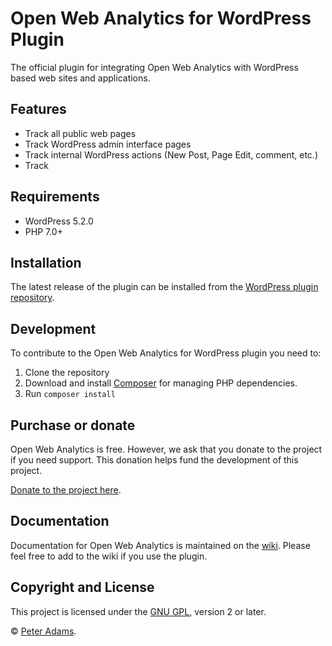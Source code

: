 # Open Web Analytics for WordPress Plugin

The official plugin for integrating Open Web Analytics with WordPress based web sites and applications.

## Features


- Track all public web pages
- Track WordPress admin interface pages
- Track internal WordPress actions (New Post, Page Edit, comment, etc.)
- Track 

## Requirements

* WordPress 5.2.0
* PHP 7.0+

## Installation

The latest release of the plugin can be installed from the [WordPress plugin repository](https://wordpress.org/plugins/open-web-analytics/). 

## Development 

To contribute to the Open Web Analytics for WordPress plugin you need to:

1. Clone the repository
2. Download and install [Composer](https://getcomposer.org/) for managing PHP dependencies.
3. Run `composer install`

## Purchase or donate

Open Web Analytics is free.  However, we ask that you donate to the project if you need support. This donation helps fund the development of this project.

[Donate to the project here](http://paypal.me/padams).

## Documentation

Documentation for Open Web Analytics is maintained on the [wiki](https://github.com/open-web-analytics/owa-wordpress-plugin/wiki).  Please feel free to add to the wiki if you use the plugin.


## Copyright and License

This project is licensed under the [GNU GPL](http://www.gnu.org/licenses/old-licenses/gpl-2.0.html), version 2 or later.

&copy; [Peter Adams](http://peteradams.org).
